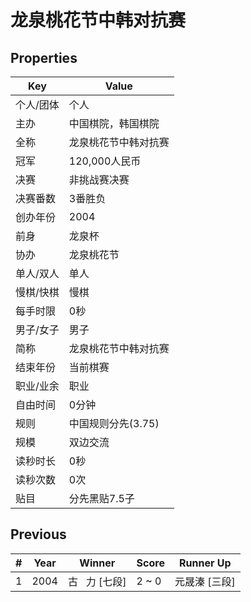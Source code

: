 # 龙泉桃花节中韩对抗赛

## Properties

| Key | Value |
| --- | ----- |
| 个人/团体 | 个人 |
| 主办 | 中国棋院，韩国棋院 |
| 全称 | 龙泉桃花节中韩对抗赛 |
| 冠军 | 120,000人民币 |
| 决赛 | 非挑战赛决赛 |
| 决赛番数 | 3番胜负 |
| 创办年份 | 2004 |
| 前身 | 龙泉杯 |
| 协办 | 龙泉桃花节 |
| 单人/双人 | 单人 |
| 慢棋/快棋 | 慢棋 |
| 每手时限 | 0秒 |
| 男子/女子 | 男子 |
| 简称 | 龙泉桃花节中韩对抗赛 |
| 结束年份 | 当前棋赛 |
| 职业/业余 | 职业 |
| 自由时间 | 0分钟 |
| 规则 | 中国规则分先(3.75) |
| 规模 | 双边交流 |
| 读秒时长 | 0秒 |
| 读秒次数 | 0次 |
| 贴目 | 分先黑贴7.5子 |

## Previous

| # | Year | Winner | Score | Runner Up |
| --- | --- | --- | --- | --- |
| 1 | 2004 | 古   力 [七段] | 2 ~ 0 | 元晟溱 [三段] |

